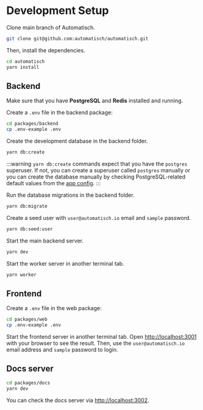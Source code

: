 # Development Setup

Clone main branch of Automatisch.

```bash
git clone git@github.com:automatisch/automatisch.git
```

Then, install the dependencies.

```bash
cd automatisch
yarn install
```

## Backend

Make sure that you have **PostgreSQL** and **Redis** installed and running.

Create a `.env` file in the backend package:

```bash
cd packages/backend
cp .env-example .env
```

Create the development database in the backend folder.

```bash
yarn db:create
```

:::warning
`yarn db:create` commands expect that you have the `postgres` superuser. If not, you can create a superuser called `postgres` manually or you can create the database manually by checking PostgreSQL-related default values from the [app config](https://github.com/automatisch/automatisch/blob/main/packages/backend/src/config/app.ts).
:::

Run the database migrations in the backend folder.

```bash
yarn db:migrate
```

Create a seed user with `user@automatisch.io` email and `sample` password.

```bash
yarn db:seed:user
```

Start the main backend server.

```bash
yarn dev
```

Start the worker server in another terminal tab.

```bash
yarn worker
```

## Frontend

Create a `.env` file in the web package:

```bash
cd packages/web
cp .env-example .env
```

Start the frontend server in another terminal tab.
Open [http://localhost:3001](http://localhost:3001) with your browser to see the result. Then, use the `user@automatisch.io` email address and `sample` password to login.

## Docs server

```bash
cd packages/docs
yarn dev
```

You can check the docs server via [http://localhost:3002](http://localhost:3002).
